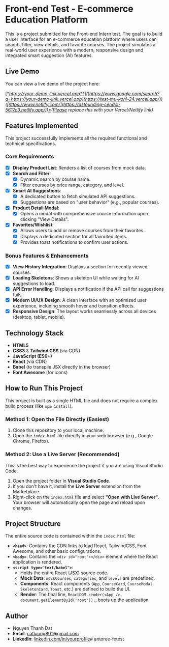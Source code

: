 # Front-end Test - E-commerce Education Platform

This is a project submitted for the Front-end Intern test. The goal is to build a user interface for an e-commerce education platform where users can search, filter, view details, and favorite courses. The project simulates a real-world user experience with a modern, responsive design and integrated smart suggestion (AI) features.

## Live Demo

You can view a live demo of the project here:

[**https://your-demo-link.vercel.app**]([https://www.google.com/search?q=https://your-demo-link.vercel.app](https://test-mu-kohl-24.vercel.app/))
([https://www.netlify.com/](https://astounding-cendol-5617c3.netlify.app/))*(Please replace this with your Vercel/Netlify link)*

## Features Implemented

This project successfully implements all the required functional and technical specifications.

### Core Requirements

  - [x] **Display Product List**: Renders a list of courses from mock data.
  - [x] **Search and Filter**:
      - [x] Dynamic search by course name.
      - [x] Filter courses by price range, category, and level.
  - [x] **Smart AI Suggestions**:
      - [x] A dedicated button to fetch simulated API suggestions.
      - [x] Suggestions are based on "user behavior" (e.g., popular courses).
  - [x] **Product Detail Modal**:
      - [x] Opens a modal with comprehensive course information upon clicking "View Details".
  - [x] **Favorites/Wishlist**:
      - [x] Allows users to add or remove courses from their favorites.
      - [x] Displays a dedicated section for all favorited items.
      - [x] Provides toast notifications to confirm user actions.

### Bonus Features & Enhancements

  - [x] **View History Integration**: Displays a section for recently viewed courses.
  - [x] **Loading Skeletons**: Shows a skeleton UI while waiting for AI suggestions to load.
  - [x] **API Error Handling**: Displays a notification if the API call for suggestions fails.
  - [x] **Modern UI/UX Design**: A clean interface with an optimized user experience, including smooth hover and transition effects.
  - [x] **Responsive Design**: The layout works seamlessly across all devices (desktop, tablet, mobile).

## Technology Stack

  - **HTML5**
  - **CSS3** & **Tailwind CSS** (via CDN)
  - **JavaScript (ES6+)**
  - **React** (via CDN)
  - **Babel** (to transpile JSX directly in the browser)
  - **Font Awesome** (for icons)

## How to Run This Project

This project is built as a single HTML file and does not require a complex build process (like `npm install`).

### Method 1: Open the File Directly (Easiest)

1.  Clone this repository to your local machine.
2.  Open the `index.html` file directly in your web browser (e.g., Google Chrome, Firefox).

### Method 2: Use a Live Server (Recommended)

This is the best way to experience the project if you are using Visual Studio Code.

1.  Open the project folder in **Visual Studio Code**.
2.  If you don't have it, install the **Live Server** extension from the Marketplace.
3.  Right-click on the `index.html` file and select **"Open with Live Server"**. Your browser will automatically open the page and reload upon changes.

## Project Structure

The entire source code is contained within the `index.html` file:

  - **`<head>`**: Contains the CDN links to load React, TailwindCSS, Font Awesome, and other basic configurations.
  - **`<body>`**: Contains the `<div id="root"></div>` element where the React application is rendered.
  - **`<script type="text/babel">`**:
      - Holds the entire React (JSX) source code.
      - **Mock Data**: `mockCourses`, `categories`, and `levels` are predefined.
      - **Components**: React components (`App`, `CourseCard`, `CourseModal`, `SkeletonCard`, `Toast`, etc.) are defined to build the UI.
      - **Render**: The final line, `ReactDOM.render(<App />, document.getElementById('root'));`, boots up the application.

## Author

  - Nguyen Thanh Dat
  - **Email**: catluong801@gmail.com
  - **LinkedIn**: [linkedin.com/in/yourprofile]([https://www.google.com/search?q=https://linkedin.com/in/yourprofile](https://www.linkedin.com/in/nguyen-thanh-dat-709811284/))# antoree-fetest
